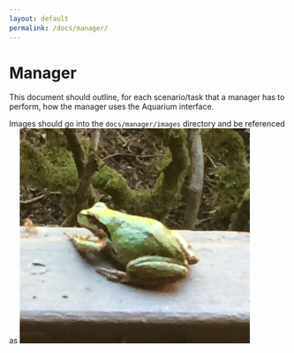 ```yaml
---
layout: default
permalink: /docs/manager/
---
```

# Manager

This document should outline, for each scenario/task that a manager has to perform, how the manager uses the Aquarium interface.

Images should go into the `docs/manager/images` directory and be referenced as
![The Aquarium manager View](images/manager_tab.jpg "The manager tab")